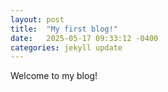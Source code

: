 ```yaml
---
layout: post
title:  "My first blog!"
date:   2025-05-17 09:33:12 -0400
categories: jekyll update
---
```

Welcome to my blog!
